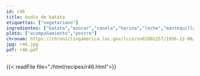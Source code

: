 ```yaml
---
id: r46
title: budin de batata
etiquettas: ["vegetariano"]
ingredientes: ["batata","azúcar","canela","harina","leche","mantequilla","huevo","sal"]
plato: ["acompañamiento","postre"]
chronam: https://chroniclingamerica.loc.gov/lccn/sn82001257/1956-12-06/ed-1/seq-5/
jpg: r46.jpg
pdf: r46.pdf
---
```


{{< readFile file="./html/recipes/r46.html">}}